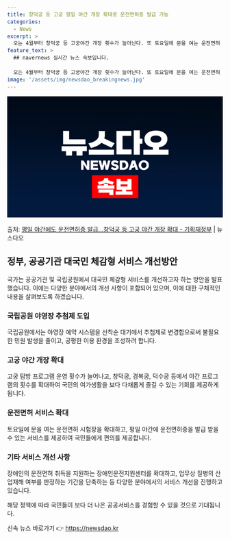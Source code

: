 ```yaml
---
title: 창덕궁 등 고궁 평일 야간 개장 확대로 운전면허증 발급 가능
categories:
  - News
excerpt: >
  오는 4월부터 창덕궁 등 고궁야간 개장 횟수가 늘어난다. 또 토요일에 문을 여는 운전면허 시험장을 확대하고,…
feature_text: >
  ## navernews 실시간 뉴스 속보입니다.

  오는 4월부터 창덕궁 등 고궁야간 개장 횟수가 늘어난다. 또 토요일에 문을 여는 운전면허 시험장을 확대하고,…
image: '/assets/img/newsdao_breakingnews.jpg'
---
```


![뉴스다오 속보](/assets/img/newsdao_breakingnews.jpg)

<p>출처: <a href="https://newsdao.kr/3102" rel="dofollow">평일 야간에도 운전면허증 발급…창덕궁 등 고궁 야간 개장 확대 - 기획재정부</a> | 뉴스다오</p>

<h2 data-ke-size="size26">정부, 공공기관 대국민 체감형 서비스 개선방안</h2>
국가는 공공기관 및 국립공원에서 대국민 체감형 서비스를 개선하고자 하는 방안을 발표했습니다. 이에는 다양한 분야에서의 개선 사항이 포함되어 있으며, 이에 대한 구체적인 내용을 살펴보도록 하겠습니다.

<h3>국립공원 야영장 추첨제 도입</h3>
국립공원에서는 야영장 예약 시스템을 선착순 대기에서 추첨제로 변경함으로써 불필요한 민원 발생을 줄이고, 공평한 이용 환경을 조성하려 합니다.

<h3>고궁 야간 개장 확대</h3>
고궁 탐방 프로그램 운영 횟수가 늘어나고, 창덕궁, 경복궁, 덕수궁 등에서 야간 프로그램의 횟수를 확대하여 국민의 여가생활을 보다 다채롭게 즐길 수 있는 기회를 제공하게 됩니다.

<h3>운전면허 서비스 확대</h3>
토요일에 문을 여는 운전면허 시험장을 확대하고, 평일 야간에 운전면허증을 발급 받을 수 있는 서비스를 제공하여 국민들에게 편의를 제공합니다.

<h3>기타 서비스 개선 사항</h3>
장애인의 운전면허 취득을 지원하는 장애인운전지원센터를 확대하고, 업무상 질병의 산업재해 여부를 판정하는 기간을 단축하는 등 다양한 분야에서의 서비스 개선을 진행하고 있습니다.

해당 정책에 따라 국민들이 보다 더 나은 공공서비스를 경험할 수 있을 것으로 기대됩니다. 

신속 뉴스 바로가기 👉 <a href="https://newsdao.kr" rel="dofollow">https://newsdao.kr</a>


